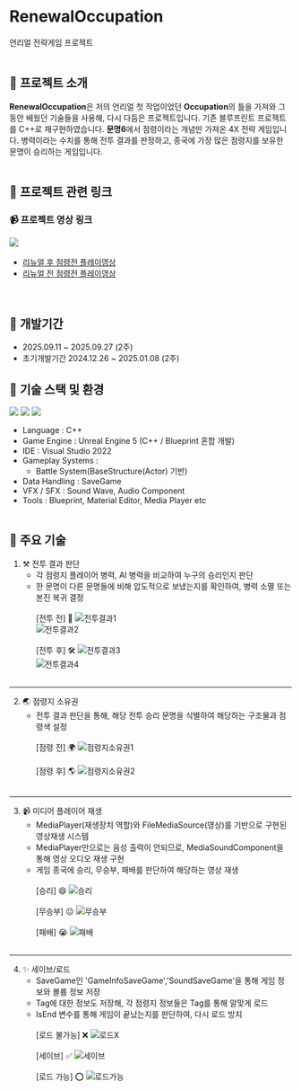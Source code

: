 # RenewalOccupation
언리얼 전략게임 프로젝트<br><br>

## 🏰 프로젝트 소개
**RenewalOccupation**은 저의 언리얼 첫 작업이었던 **Occupation**의 틀을 가져와 그동안 배웠던 기술들을 사용해, 다시 다듬은 프로젝트입니다.
기존 블루프린트 프로젝트를 C++로 재구현하였습니다.
**문명6**에서 점령이라는 개념만 가져온 4X 전략 게임입니다. 병력이라는 수치를 통해 전투 결과를 판정하고, 종국에 가장 많은 점령지를 보유한 문명이 승리하는 게임입니다.
<br><br>

## 🔗 프로젝트 관련 링크

### 📹 프로젝트 영상 링크<br>

![](https://img.shields.io/badge/YouTube-FF0000?style=for-the-badge&logo=youtube&logoColor=white)&nbsp;&nbsp;
- [리뉴얼 후 점령전 플레이영상](https://youtu.be/eJB83VBuzRg "리뉴얼점령전 영상")
- [리뉴얼 전 점령전 플레이영상](https://youtu.be/Kvh-vPBiEpQ "원조점령전 영상")
<br><br><br>

## 📆 개발기간
+ 2025.09.11 ~ 2025.09.27 (2주) <br>
+ 초기개발기간 2024.12.26 ~ 2025.01.08 (2주) <br>

## 🧰 기술 스택 및 환경
![](https://img.shields.io/badge/C%2B%2B-00599C?style=for-the-badge&logo=c%2B%2B&logoColor=white) ![](	https://img.shields.io/badge/unrealengine-%23313131.svg?style=for-the-badge&logo=unrealengine&logoColor=white)
![](https://img.shields.io/badge/Visual_Studio-5C2D91?style=for-the-badge&logo=visual%20studio&logoColor=white)
- Language : C++
- Game Engine : Unreal Engine 5 (C++ / Blueprint 혼합 개발)
- IDE : Visual Studio 2022
- Gameplay Systems :
  - Battle System(BaseStructure(Actor) 기반)
- Data Handling : SaveGame
- VFX / SFX : Sound Wave, Audio Component
- Tools : Blueprint, Material Editor, Media Player etc
<br><br>

## 🔧 주요 기술
1. ⚒️ 전투 결과 판단
   - 각 점령지 플레이어 병력, AI 병력을 비교하여 누구의 승리인지 판단
   - 한 문명이 다른 문명들에 비해 압도적으로 보냈는지를 확인하여, 병력 소멸 또는 본진 복귀 결정<br><br>
   [전투 전] 🔨
     ![전투결과1](https://github.com/JungKunShin/RenewalOccupation/blob/main/Image/BeforeBattle.png)<br>
     ![전투결과2](https://github.com/JungKunShin/RenewalOccupation/blob/main/Image/BeforeBattleMap.png)<br><br>
   [전투 후] 🛠️
     ![전투결과3](https://github.com/JungKunShin/RenewalOccupation/blob/main/Image/AfterBattle.png)<br>
     ![전투결과4](https://github.com/JungKunShin/RenewalOccupation/blob/main/Image/AfterBattleMap.png)<br><br>
---
2. 🌏 점령지 소유권
   - 전투 결과 판단을 통해, 해당 전투 승리 문명을 식별하여 해당하는 구조물과 점령색 설정<br><br>
   [점령 전] 🌍
     ![점령지소유권1](https://github.com/JungKunShin/RenewalOccupation/blob/main/Image/BeforeOcc.png)<br><br>
   [점령 후] 🌎
     ![점령지소유권2](https://github.com/JungKunShin/RenewalOccupation/blob/main/Image/AfterOcc.png)<br><br>
---
3. 📹 미디어 플레이어 재생
   - MediaPlayer(재생장치 역할)와 FileMediaSource(영상)를 기반으로 구현된 영상재생 시스템
   - MediaPlayer만으로는 음성 출력이 안되므로, MediaSoundComponent을 통해 영상 오디오 재생 구현
   - 게임 종국에 승리, 무승부, 패배를 판단하여 해당하는 영상 재생<br><br>
   [승리] 😄
     ![승리](https://github.com/JungKunShin/RenewalOccupation/blob/main/Image/Victory.png)<br><br>
   [무승부] 😐 
     ![무승부](https://github.com/JungKunShin/RenewalOccupation/blob/main/Image/Draw.png)<br><br>
   [패배] 😭
     ![패배](https://github.com/JungKunShin/RenewalOccupation/blob/main/Image/Lose.png)<br><br>
---
4. ✨ 세이브/로드
   - SaveGame인 'GameInfoSaveGame','SoundSaveGame'을 통해 게임 정보와 볼륨 정보 저장
   - Tag에 대한 정보도 저장해, 각 점령지 정보들은 Tag를 통해 알맞게 로드
   - IsEnd 변수를 통해 게임이 끝났는지를 판단하여, 다시 로드 방지<br><br>
   [로드 불가능] ❌
     ![로드X](https://github.com/JungKunShin/RenewalOccupation/blob/main/Image/NotLoad.png)<br><br>
   [세이브] ✅
     ![세이브](https://github.com/JungKunShin/RenewalOccupation/blob/main/Image/Save.png)<br><br>
   [로드 가능] :o:
     ![로드가능](https://github.com/JungKunShin/RenewalOccupation/blob/main/Image/Load.png)<br><br>
